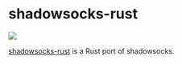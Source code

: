 shadowsocks-rust
================

[![](https://github.com/easypi/docker-shadowsocks-libev/actions/workflows/build-rust.yaml/badge.svg)](https://github.com/EasyPi/docker-shadowsocks-libev)

[shadowsocks-rust][1] is a Rust port of shadowsocks.

[1]: https://github.com/shadowsocks/shadowsocks-rust
